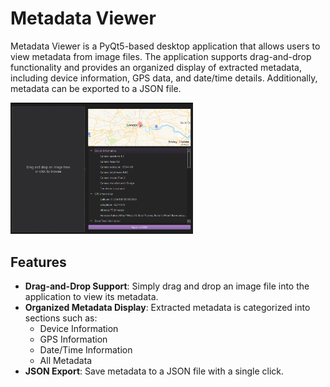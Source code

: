 # Metadata Viewer

Metadata Viewer is a PyQt5-based desktop application that allows users to view metadata from image files. The application supports drag-and-drop functionality and provides an organized display of extracted metadata, including device information, GPS data, and date/time details. Additionally, metadata can be exported to a JSON file.

[<img src="https://github.com/calinux-py/metadata_viewer/blob/main/Metadata%20Viewer/poc.png?raw=true" alt="UniUI" width="58%">](https://github.com/calinux-py/metadata_viewer/blob/main/Metadata%20Viewer/poc.png?raw=true)

## Features

- **Drag-and-Drop Support**: Simply drag and drop an image file into the application to view its metadata.
- **Organized Metadata Display**: Extracted metadata is categorized into sections such as:
  - Device Information
  - GPS Information
  - Date/Time Information
  - All Metadata
- **JSON Export**: Save metadata to a JSON file with a single click.
